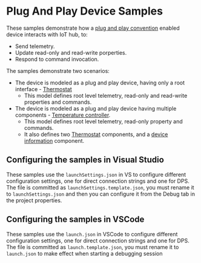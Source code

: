 # Plug And Play Device Samples

These samples demonstrate how a [plug and play convention][pnp-convention] enabled device interacts with IoT hub, to:

- Send telemetry.
- Update read-only and read-write porperties.
- Respond to command invocation.

The samples demonstrate two scenarios:

- The device is modeled as a plug and play device, having only a root interface - [Thermostat][d-thermostat]
  - This model defines root level telemetry, read-only and read-write properties and commands.
- The device is modeled as a plug and play device having multiple components - [Temperature controller][d-temperature-controller].
  - This model defines root level telemetry, read-only property and commands.
  - It also defines two [Thermostat][thermostat-model] components, and a [device information][d-device-info] component.

## Configuring the samples in Visual Studio

These samples use the `launchSettings.json` in VS to configure different configuration settings, one for direct connection strings and one for DPS.
The file is committed as `launchSettings.template.json`, you must rename it to `launchSettings.json` and then you can configure it from the Debug tab in the project properties.

## Configuring the samples in VSCode

These samples use the `launch.json` in VSCode to configure different configuration settings, one for direct connection strings and one for DPS.
The file is committed as `launch.template.json`, you must rename it to `launch.json` to make effect when starting a debugging session

[pnp-convention]: https://docs.microsoft.com/azure/iot-pnp/concepts-convention
[d-thermostat]: /iot-hub/Samples/device/PnpDeviceSamples/Thermostat
[d-temperature-controller]: /iot-hub/Samples/device/PnpDeviceSamples/TemperatureController
[thermostat-model]: /iot-hub/Samples/device/PnpDeviceSamples/Thermostat/Models/Thermostat.json
[d-device-info]: https://devicemodels.azureiotsolutions.com/models/public/dtmi:azure:DeviceManagement:DeviceInformation;1?codeView=true